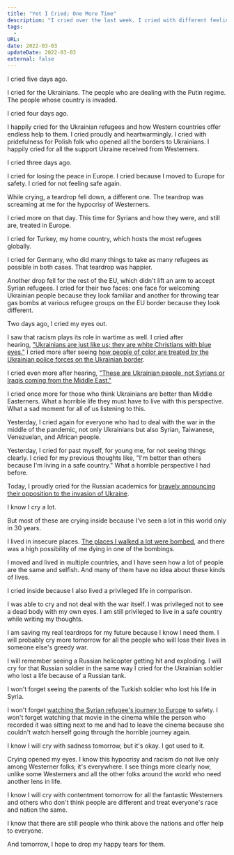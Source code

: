 ```yaml
---
title: "Yet I Cried; One More Time"
description: "I cried over the last week. I cried with different feelings. The wars create many different feelings in us. It creates conflicts within us. I cried a lot over the last week. This time, I know why I cried."
tags:
  -
URL:
date: 2022-03-03
updateDate: 2022-03-03
external: false
---
```


I cried five days ago.

I cried for the Ukrainians. The people who are dealing with the Putin regime. The people whose country is invaded.

I cried four days ago.

I happily cried for the Ukrainian refugees and how Western countries offer endless help to them. I cried proudly and heartwarmingly. I cried with pridefulness for Polish folk who opened all the borders to Ukrainians. I happily cried for all the support Ukraine received from Westerners.

I cried three days ago.

I cried for losing the peace in Europe. I cried because I moved to Europe for safety. I cried for not feeling safe again.

While crying, a teardrop fell down, a different one. The teardrop was screaming at me for the hypocrisy of Westerners.

I cried more on that day. This time for Syrians and how they were, and still are, treated in Europe.

I cried for Turkey, my home country, which hosts the most refugees globally.

I cried for Germany, who did many things to take as many refugees as possible in both cases. That teardrop was happier.

Another drop fell for the rest of the EU, which didn't lift an arm to accept Syrian refugees. I cried for their two faces: one face for welcoming Ukrainian people because they look familiar and another for throwing tear gas bombs at various refugee groups on the EU border because they look different.

Two days ago, I cried my eyes out.

I saw that racism plays its role in wartime as well. I cried after hearing, ["Ukrainians are just like us; they are white Christians with blue eyes."](https://www.youtube.com/watch?v=2z9UyPurVok)
I cried more after seeing [how people of color are treated by the Ukrainian police forces on the Ukrainian border](https://www.youtube.com/watch?v=nXhQQd46e2o).

I cried even more after hearing, ["These are Ukrainian people, not Syrians or Iraqis coming from the Middle East."](https://www.youtube.com/watch?v=2z9UyPurVok)

I cried once more for those who think Ukrainians are better than Middle Easterners. What a horrible life they must have to live with this perspective. What a sad moment for all of us listening to this.

Yesterday, I cried again for everyone who had to deal with the war in the middle of the pandemic, not only Ukrainians but also Syrian, Taiwanese, Venezuelan, and African people.

Yesterday, I cried for past myself, for young me, for not seeing things clearly. I cried for my previous thoughts like, "I'm better than others because I'm living in a safe country." What a horrible perspective I had before.

Today, I proudly cried for the Russian academics for [bravely announcing their opposition to the invasion of Ukraine](https://trv-science.ru/en/2022/02/we-are-against-war-en/).

I know I cry a lot.

But most of these are crying inside because I've seen a lot in this world only in 30 years.

I lived in insecure places. [The places I walked a lot were bombed](https://en.wikipedia.org/wiki/2015_Ankara_bombings), and there was a high possibility of me dying in one of the bombings.

I moved and lived in multiple countries, and I have seen how a lot of people are the same and selfish. And many of them have no idea about these kinds of lives.

I cried inside because I also lived a privileged life in comparison.

I was able to cry and not deal with the war itself. I was privileged not to see a dead body with my own eyes. I am still privileged to live in a safe country while writing my thoughts.

I am saving my real teardrops for my future because I know I need them. I will probably cry more tomorrow for all the people who will lose their lives in someone else's greedy war.

I will remember seeing a Russian helicopter getting hit and exploding. I will cry for that Russian soldier in the same way I cried for the Ukrainian soldier who lost a life because of a Russian tank.

I won't forget seeing the parents of the Turkish soldier who lost his life in Syria.

I won't forget [watching the Syrian refugee's journey to Europe](https://www.theguardian.com/world/video/2017/aug/02/escape-from-syria-ranias-odyssey-video) to safety. I won't forget watching that movie in the cinema while the person who recorded it was sitting next to me and had to leave the cinema because she couldn't watch herself going through the horrible journey again.

I know I will cry with sadness tomorrow, but it's okay. I got used to it.

Crying opened my eyes. I know this hypocrisy and racism do not live only among Westerner folks; it's everywhere. I see things more clearly now, unlike some Westerners and all the other folks around the world who need another lens in life.

I know I will cry with contentment tomorrow for all the fantastic Westerners and others who don't think people are different and treat everyone's race and nation the same.

I know that there are still people who think above the nations and offer help to everyone.

And tomorrow, I hope to drop my happy tears for them.